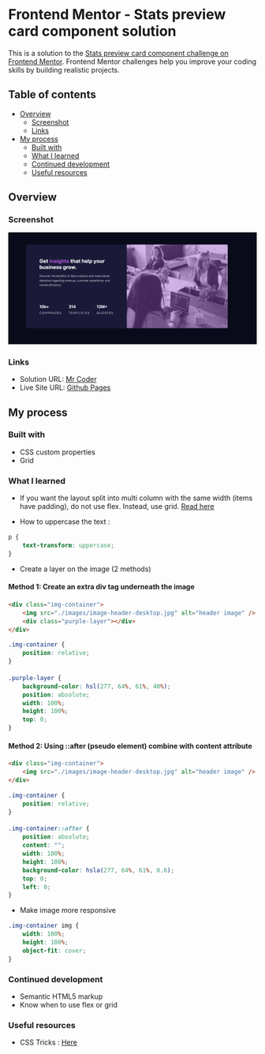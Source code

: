 # Frontend Mentor - Stats preview card component solution

This is a solution to the [Stats preview card component challenge on Frontend Mentor](https://www.frontendmentor.io/challenges/stats-preview-card-component-8JqbgoU62). Frontend Mentor challenges help you improve your coding skills by building realistic projects.

## Table of contents

-   [Overview](#overview)
    -   [Screenshot](#screenshot)
    -   [Links](#links)
-   [My process](#my-process)
    -   [Built with](#built-with)
    -   [What I learned](#what-i-learned)
    -   [Continued development](#continued-development)
    -   [Useful resources](#useful-resources)

## Overview

### Screenshot

![](./screenshot.png)

### Links

-   Solution URL: [Mr Coder](https://www.youtube.com/watch?v=dhBR6-Jjql4)
-   Live Site URL: [Github Pages](https://tlbtrung-222.github.io/stats-preview-card-component/)

## My process

### Built with

-   CSS custom properties
-   Grid

### What I learned

-   If you want the layout split into multi column with the same width (items have padding), do not use flex. Instead, use grid. [Read here](https://css-tricks.com/equal-columns-with-flexbox-its-more-complicated-than-you-might-think/)

-   How to uppercase the text :

```css
p {
    text-transform: uppercase;
}
```

-   Create a layer on the image (2 methods)

#### Method 1: Create an extra div tag underneath the image

```html
<div class="img-container">
    <img src="./images/image-header-desktop.jpg" alt="header image" />
    <div class="purple-layer"></div>
</div>
```

```css
.img-container {
    position: relative;
}

.purple-layer {
    background-color: hsl(277, 64%, 61%, 40%);
    position: absolute;
    width: 100%;
    height: 100%;
    top: 0;
}
```

#### Method 2: Using ::after (pseudo element) combine with content attribute

```html
<div class="img-container">
    <img src="./images/image-header-desktop.jpg" alt="header image" />
</div>
```

```css
.img-container {
    position: relative;
}

.img-container::after {
    position: absolute;
    content: "";
    width: 100%;
    height: 100%;
    background-color: hsla(277, 64%, 61%, 0.6);
    top: 0;
    left: 0;
}
```

-   Make image more responsive

```css
.img-container img {
    width: 100%;
    height: 100%;
    object-fit: cover;
}
```

### Continued development

-   Semantic HTML5 markup
-   Know when to use flex or grid

### Useful resources

-   CSS Tricks : [Here](https://css-tricks.com/equal-columns-with-flexbox-its-more-complicated-than-you-might-think/)
